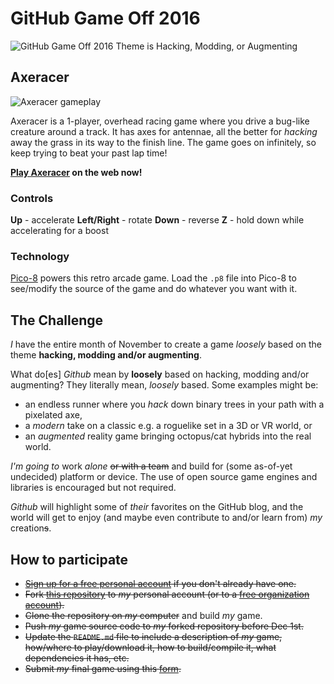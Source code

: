 # GitHub Game Off 2016

![GitHub Game Off 2016 Theme is Hacking, Modding, or Augmenting](https://cloud.githubusercontent.com/assets/121322/19498019/d8827370-9543-11e6-82d8-6da822b6147b.png)

## Axeracer

![Axeracer gameplay](https://neb.host/games/pico8/axeracer/axeracer_gameplay.png)

Axeracer is a 1-player, overhead racing game where you drive a bug-like creature around a track. It has axes for antennae, all the better for *hacking* away the grass in its way to the finish line. The game goes on infinitely, so keep trying to beat your past lap time!

**[Play Axeracer](https://neb.host/games/pico8/axeracer/axeracer.html) on the web now!**

### Controls

**Up** - accelerate
**Left/Right** - rotate
**Down** - reverse
**Z** - hold down while accelerating for a boost

### Technology

[Pico-8](http://lexaloffle.com/pico8.php) powers this retro arcade game. Load the `.p8` file into Pico-8 to see/modify the source of the game and do whatever you want with it.

## The Challenge

*I* have the entire month of November to create a game *loosely* based on the theme **hacking, modding and/or augmenting**.

What do[es] *Github* mean by **loosely** based on hacking, modding and/or augmenting? They literally mean, *loosely* based. Some examples might be:

* an endless runner where you *hack* down binary trees in your path with a pixelated axe,
* a *modern* take on a classic e.g. a roguelike set in a 3D or VR world, or
* an *augmented* reality game bringing octopus/cat hybrids into the real world.

*I'm going to* work *alone* ~~or with a team~~ and build for (some as-of-yet undecided) platform or device. The use of open source game engines and libraries is encouraged but not required.

*Github* will highlight some of *their* favorites on the GitHub blog, and the world will get to enjoy (and maybe even contribute to and/or learn from) *my* creation~~s~~.

## How to participate

* ~~[Sign up for a free personal account][github-signup] if you don't already have one.~~
* ~~Fork [this repository][game-off-repo] to *my* personal account (or to a [free organization account][github-signup-org]).~~
* ~~Clone the repository on *my* computer~~ and build *my* game.
* ~~Push *my* game source code to *my* forked repository before Dec 1st.~~
* ~~Update the `README.md` file to include a description of *my* game, how/where to play/download it, how to build/compile it, what dependencies it has, etc.~~
* ~~Submit *my* final game using this [form][wufoo-form].~~

<!-- links -->
[game-off-repo]:        https://github.com/github/game-off-2016/
[game-off-repo-issues]: https://github.com/github/game-off-2016/issues
[git-documentation]:    https://git-scm.com/documentation
[github-help]:          https://help.github.com/
[github-signup]:        https://github.com/signup/free
[github-signup-org]:    https://github.com/organizations/new
[github-support]:       https://github.com/contact?form%5Bsubject%5D=GitHub%20Game%20Off
[wufoo-form]:           https://gameoff.wufoo.com/forms/game-off-2016/
